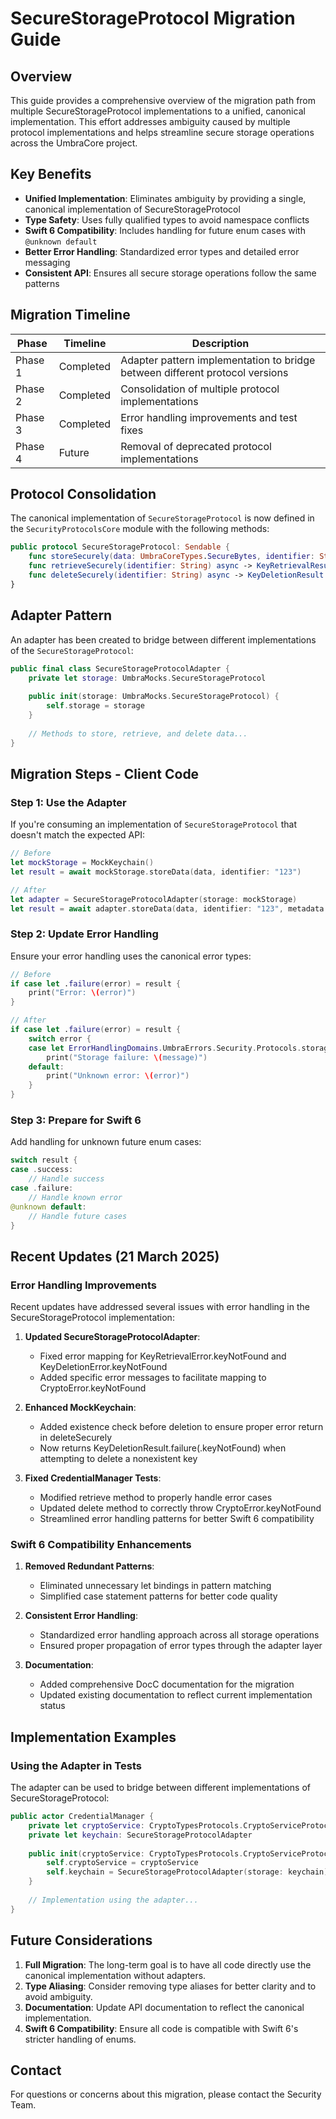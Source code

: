 # SecureStorageProtocol Migration Guide

## Overview

This guide provides a comprehensive overview of the migration path from multiple SecureStorageProtocol implementations to a unified, canonical implementation. This effort addresses ambiguity caused by multiple protocol implementations and helps streamline secure storage operations across the UmbraCore project.

## Key Benefits

- **Unified Implementation**: Eliminates ambiguity by providing a single, canonical implementation of SecureStorageProtocol
- **Type Safety**: Uses fully qualified types to avoid namespace conflicts
- **Swift 6 Compatibility**: Includes handling for future enum cases with `@unknown default`
- **Better Error Handling**: Standardized error types and detailed error messaging
- **Consistent API**: Ensures all secure storage operations follow the same patterns

## Migration Timeline

| Phase | Timeline | Description |
|-------|----------|-------------|
| Phase 1 | Completed | Adapter pattern implementation to bridge between different protocol versions |
| Phase 2 | Completed | Consolidation of multiple protocol implementations |
| Phase 3 | Completed | Error handling improvements and test fixes |
| Phase 4 | Future | Removal of deprecated protocol implementations |

## Protocol Consolidation

The canonical implementation of `SecureStorageProtocol` is now defined in the `SecurityProtocolsCore` module with the following methods:

```swift
public protocol SecureStorageProtocol: Sendable {
    func storeSecurely(data: UmbraCoreTypes.SecureBytes, identifier: String) async -> KeyStorageResult
    func retrieveSecurely(identifier: String) async -> KeyRetrievalResult
    func deleteSecurely(identifier: String) async -> KeyDeletionResult
}
```

## Adapter Pattern

An adapter has been created to bridge between different implementations of the `SecureStorageProtocol`:

```swift
public final class SecureStorageProtocolAdapter {
    private let storage: UmbraMocks.SecureStorageProtocol
    
    public init(storage: UmbraMocks.SecureStorageProtocol) {
        self.storage = storage
    }
    
    // Methods to store, retrieve, and delete data...
}
```

## Migration Steps - Client Code

### Step 1: Use the Adapter

If you're consuming an implementation of `SecureStorageProtocol` that doesn't match the expected API:

```swift
// Before
let mockStorage = MockKeychain()
let result = await mockStorage.storeData(data, identifier: "123")

// After
let adapter = SecureStorageProtocolAdapter(storage: mockStorage)
let result = await adapter.storeData(data, identifier: "123", metadata: [:])
```

### Step 2: Update Error Handling

Ensure your error handling uses the canonical error types:

```swift
// Before
if case let .failure(error) = result {
    print("Error: \(error)")
}

// After
if case let .failure(error) = result {
    switch error {
    case let ErrorHandlingDomains.UmbraErrors.Security.Protocols.storageOperationFailed(message):
        print("Storage failure: \(message)")
    default:
        print("Unknown error: \(error)")
    }
}
```

### Step 3: Prepare for Swift 6

Add handling for unknown future enum cases:

```swift
switch result {
case .success:
    // Handle success
case .failure:
    // Handle known error
@unknown default:
    // Handle future cases
}
```

## Recent Updates (21 March 2025)

### Error Handling Improvements

Recent updates have addressed several issues with error handling in the SecureStorageProtocol implementation:

1. **Updated SecureStorageProtocolAdapter**:
   - Fixed error mapping for KeyRetrievalError.keyNotFound and KeyDeletionError.keyNotFound
   - Added specific error messages to facilitate mapping to CryptoError.keyNotFound

2. **Enhanced MockKeychain**:
   - Added existence check before deletion to ensure proper error return in deleteSecurely
   - Now returns KeyDeletionResult.failure(.keyNotFound) when attempting to delete a nonexistent key

3. **Fixed CredentialManager Tests**:
   - Modified retrieve method to properly handle error cases
   - Updated delete method to correctly throw CryptoError.keyNotFound
   - Streamlined error handling patterns for better Swift 6 compatibility

### Swift 6 Compatibility Enhancements

1. **Removed Redundant Patterns**:
   - Eliminated unnecessary let bindings in pattern matching
   - Simplified case statement patterns for better code quality

2. **Consistent Error Handling**:
   - Standardized error handling approach across all storage operations
   - Ensured proper propagation of error types through the adapter layer

3. **Documentation**:
   - Added comprehensive DocC documentation for the migration
   - Updated existing documentation to reflect current implementation status

## Implementation Examples

### Using the Adapter in Tests

The adapter can be used to bridge between different implementations of SecureStorageProtocol:

```swift
public actor CredentialManager {
    private let cryptoService: CryptoTypesProtocols.CryptoServiceProtocol
    private let keychain: SecureStorageProtocolAdapter
    
    public init(cryptoService: CryptoTypesProtocols.CryptoServiceProtocol, keychain: UmbraMocks.SecureStorageProtocol) {
        self.cryptoService = cryptoService
        self.keychain = SecureStorageProtocolAdapter(storage: keychain)
    }
    
    // Implementation using the adapter...
}
```

## Future Considerations

1. **Full Migration**: The long-term goal is to have all code directly use the canonical implementation without adapters.
2. **Type Aliasing**: Consider removing type aliases for better clarity and to avoid ambiguity.
3. **Documentation**: Update API documentation to reflect the canonical implementation.
4. **Swift 6 Compatibility**: Ensure all code is compatible with Swift 6's stricter handling of enums.

## Contact

For questions or concerns about this migration, please contact the Security Team.
